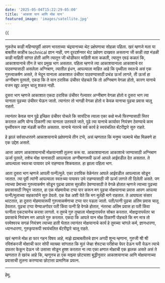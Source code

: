 ```yaml
---
date: '2025-05-04T15:22:29-05:00'
title: 'आकाश यान आणि मोक्ष यान'
featured_image: 'images/satellite.jpg'
---
```


{{<audio src="audio/satellite.wav">}}
<!--more-->
---

नुकतेच काही महिन्यापूर्वी आपण भारताच्या चंद्रयानाच्या थेट प्रक्षेपणाचा सोहळा पहिला. खरं म्हणजे मला या बाबतीत काहीच technical ज्ञान नाही, पण दूरदर्शनवर थेट प्रक्षेपण दाखवत असताना जी काही तज्ञ मंडळी काही माहिती सांगत होती आणि त्यातून जी थोडीफार माहिती मला कळली, त्यातून एवढं कळलं कि, आकाशयानाचे तीन ते चार प्रमुख भाग असतात. पहिला म्हणजे त्या आकाशयानाला आकाशाचे वर पाठवण्यासाठी असलेला अग्निबाण, त्यातील इंधन, आपल्याला माहित आहे कि पृथ्वीला स्वतःचे असं एक गुरुत्वाकर्षण असते, ते भेदून यानाला आकाशात उंचीवर पाठवण्यासाठी प्रचंड ऊर्जा लागते, ती ऊर्जा हा अग्नीबाण पुरवतो, एकदा कि ते यान ठराविक उंचीवर पोहचले कि तो अग्निबाण वेगळा होतो, कारण यानाचे वजन खूप असून चालू शकत नाही.

दुसरा भाग म्हणजे आकाशात एकदा ठराविक उंचीवर गेल्यावर अग्नीबाण वेगळा होतो व दुसरा भाग त्या यानाला पुढच्या उंचीवर घेऊन जातो. त्यानंतर तो भागही वेगळा होतो व केवळ यानाचा पुढचा प्रवास चालू राहतो.

त्यानंतर केवळ यान पुढे इच्छित उंचीवर पोचले कि सायंटिस त्याला एका कक्षे मध्ये फिरण्यासाठी स्तिर करतात आणि योग्य ठिकाणी त्या यानाला उतरवले जाते, पुढे त्या यानाचे कार्यावर नियंत्रण ठेवण्याचे काम पृथ्वीवरून तज्ञ मंडळी करीत असतात. यानाचे नंतरचे सर्व कार्य हे स्वयंचलित बॅटरीद्वारे सुरु राहते.

हे झालं सर्वसाधारपणे आकाशयानाचे प्रक्षेपणाचे तीन टप्पे, असं म्हणतात कि मनुष्य जल्माचे मोक्ष मिळवणे हा एक उद्देश असतो.

आत्ता आपण आकाशयानाची मोक्षयानाशी तुलना करू या. आकाशयानाला आकाशाचे जाण्यासाठी अग्निबाण ऊर्जा पुरवते, तशेच मोक्ष यानासाठी आपल्याला अग्नीबाणरूपी ऊर्जा आपले आईवडील देत असतात. ते आपल्याला स्वतःचा पायावर उभे राहण्यास शिकवतात. हा झाला पहिला भाग.

आता दुसरा भाग म्हणजे आपली पत्नी/मुले. एका ठराविक वेळेनंतर आपले आईवडील आपल्याला सोडून जातात. त्या पूर्वी त्यांनी आपल्याला स्वतःच्या पायावर उभे राहण्यासाठी जी ऊर्जा लागते ती दिलेली असते. पण त्याच्या प्रेमाच्या गुरुत्वाकर्षण सोडून पुढचा प्रवास सुरळीत ठेवण्यासाठी ते वेगळे होतात म्हणजे त्याच्या पुढच्या प्रवासासाठी निघून जातात, हा एक मोहमायेचा टप्पा पार करून मग पुढचा मोक्षयानाचा प्रवास आपण आपल्या पत्नी/मुलाच्या सहकार्याने सुरु ठेवतो. एक वेळ अशी येते कि मग मुलेही मागे राहतात. ते आपापला संसार थाटतात, हा दुसरा मोहमायारूपी गुरुत्वाकर्षणाचा टप्पा पार पडला जातो. पती/पत्नी पुढचा अंतिम प्रवास चालू ठेवतात. पुढचा टप्पा येण्याअगोदर पती किंवा पत्नी हि वेगळे होतात, नंतरचा अंतिम प्रवास हा पती किंवा पत्नीला एकट्यानेच करावा लागतो. व तुमचे गुरु तुम्हाला मोक्षद्वारापर्यत्त सोबत करतात. मोक्षद्वारापर्यतर चा प्रवासाचे नियंत्रण मग आपले गुरु करतात. एकदा कि आपले यान मोक्ष ठिकाणी पोहचले कि मग मात्र तो परमेश्वरच सगळं नियंत्रण त्याच्या हाती घेतात त्यानंतर मोक्षयानाचे कार्य हे तुमच्या चांगले कर्म, ज्ञानधारणा, ध्यानधारणा, गुरुकृपारूपी स्वयंचलित बॅटरीद्वारे चालू राहते.

खरं म्हणजे मोक्ष हा फार गहन विषय आहे, माझे ह्याबाबतीतचे ज्ञान अगदी शून्य म्हणाना, गुरुजी श्री श्री रविशंकरजी मोक्षाची फार सोपी व्याख्या सांगतात कि मुलं जेव्हा शेवटचा परीक्षेचा पेपर देऊन घरी येऊन त्याचे दफतर फेकून देऊन जो उसासा सोडून हुश्श करतात ना त्या एका क्षणात मोक्षाची एक झलक असते असं ते म्हणतात ते खरंच आहे कि, म्हणूनच हा एक माझ्या छोट्याशा बुद्धीनुसार आकाशयानाचा आणि मोक्षयानाच्या प्रवासाची तुलना करण्याचा छोटासा प्रामाणिक प्रयत्न.

---
हेमू.
